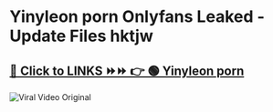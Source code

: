 
 # Yinyleon porn Onlyfans Leaked - Update Files hktjw

## <h2><a href="https://clipsfans.com/Yinyleon_porn&ref=git">🔗 Click to LINKS ⏩⏩ 👉 🟢 Yinyleon porn </a></h2>

<a href="https://clipsfans.com/Yinyleon_porn&ref=git" rel="nofollow" data-target="animated-image.originalLink"><img src="https://i.ibb.co.com/xMMVF88/686577567.gif" alt="Viral Video Original" style="max-width: 100%; display: inline-block;" data-target="animated-image.originalImage"></a>

